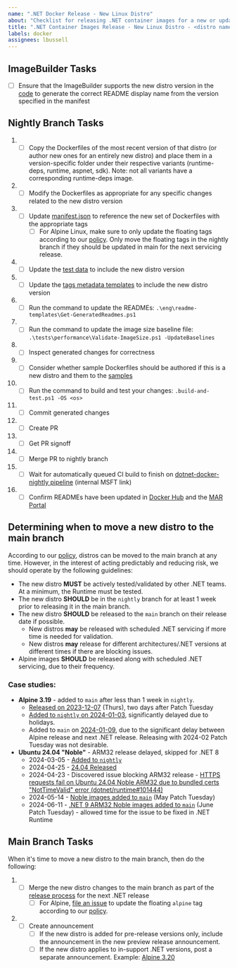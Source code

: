 ```yaml
---
name: ".NET Docker Release - New Linux Distro"
about: "Checklist for releasing .NET container images for a new or updated Linux distro"
title: ".NET Container Images Release - New Linux Distro - <distro name/version>"
labels: docker
assignees: lbussell
---
```


## ImageBuilder Tasks

- [ ] Ensure that the ImageBuilder supports the new distro version in the [code](https://github.com/dotnet/docker-tools/blob/main/src/Microsoft.DotNet.ImageBuilder/src/McrTagsMetadataGenerator.cs) to generate the correct README display name from the version specified in the manifest

## Nightly Branch Tasks

1. - [ ] Copy the Dockerfiles of the most recent version of that distro (or author new ones for an entirely new distro) and place them in a version-specific folder under their respective variants (runtime-deps, runtime, aspnet, sdk). Note: not all variants have a corresponding runtime-deps image.
1. - [ ] Modify the Dockerfiles as appropriate for any specific changes related to the new distro version
1. - [ ] Update [manifest.json](https://github.com/dotnet/dotnet-docker/blob/nightly/manifest.json) to reference the new set of Dockerfiles with the appropriate tags
      - [ ] For Alpine Linux, make sure to only update the floating tags according to our [policy](https://github.com/dotnet/dotnet-docker/blob/main/documentation/supported-tags.md). Only move the floating tags in the nightly branch if they should be updated in main for the next servicing release.
1. - [ ] Update the [test data](https://github.com/dotnet/dotnet-docker/blob/nightly/tests/Microsoft.DotNet.Docker.Tests/TestData.cs) to include the new distro version
1. - [ ] Update the [tags metadata templates](https://github.com/dotnet/dotnet-docker/tree/main/eng/mcr-tags-metadata-templates) to include the new distro version
1. - [ ] Run the command to update the READMEs: `.\eng\readme-templates\Get-GeneratedReadmes.ps1`
1. - [ ] Run the command to update the image size baseline file: `.\tests\performance\Validate-ImageSize.ps1 -UpdateBaselines`
1. - [ ] Inspect generated changes for correctness
1. - [ ] Consider whether sample Dockerfiles should be authored if this is a new distro and them to the [samples](https://github.com/dotnet/dotnet-docker/tree/main/samples)
1. - [ ] Run the command to build and test your changes: `.build-and-test.ps1 -OS <os>`
1. - [ ] Commit generated changes
1. - [ ] Create PR
1. - [ ] Get PR signoff
1. - [ ] Merge PR to nightly branch
1. - [ ] Wait for automatically queued CI build to finish on [dotnet-docker-nightly pipeline](https://dev.azure.com/dnceng/internal/_build?definitionId=359) (internal MSFT link)
1. - [ ] Confirm READMEs have been updated in [Docker Hub](https://hub.docker.com/r/microsoft/dotnet) and the [MAR Portal](https://mcr.microsoft.com/en-us/catalog?search=dotnet)

## Determining when to move a new distro to the main branch

According to our [policy](https://github.com/dotnet/dotnet-docker/blob/main/documentation/supported-platforms.md#operating-systems), distros can be moved to the main branch at any time.
However, in the interest of acting predictably and reducing risk, we should operate by the following guidelines:

- The new distro **MUST** be actively tested/validated by other .NET teams. At a minimum, the Runtime must be tested.
- The new distro **SHOULD** be in the `nightly` branch for at least 1 week prior to releasing it in the main branch.
- The new distro **SHOULD** be released to the `main` branch on their release date if possible.
  - New distros **may** be released with scheduled .NET servicing if more time is needed for validation.
  - New distros **may** release for different architectures/.NET versions at different times if there are blocking issues.
- Alpine images **SHOULD** be released along with scheduled .NET servicing, due to their frequency.

### Case studies:

- **Alpine 3.19** - added to `main` after less than 1 week in `nightly`.
  - [Released on 2023-12-07](https://www.alpinelinux.org/posts/Alpine-3.19.0-released.html) (Thurs), two days after Patch Tuesday
  - [Added to `nightly` on 2024-01-03](https://redirect.github.com/dotnet/dotnet-docker/pull/5065), significantly delayed due to holidays.
  - Added to `main` on [2024-01-09](https://redirect.github.com/dotnet/dotnet-docker/discussions/5091), due to the significant delay between Alpine release and next .NET release. Releasing with 2024-02 Patch Tuesday was not desirable.
- **Ubuntu 24.04 "Noble"** - ARM32 release delayed, skipped for .NET 8
  - 2024-03-05 - [Added to `nightly`](https://redirect.github.com/dotnet/dotnet-docker/pull/5241)
  - 2024-04-25 - [24.04 Released](https://ubuntu.com/blog/canonical-releases-ubuntu-24-04-noble-numbat)
  - 2024-04-23 - Discovered issue blocking ARM32 release - [HTTPS requests fail on Ubuntu 24.04 Noble ARM32 due to bundled certs "NotTimeValid" error (dotnet/runtime#101444)](https://redirect.github.com/dotnet/runtime/issues/101444)
  - 2024-05-14 - [Noble images added to `main`](https://redirect.github.com/dotnet/dotnet-docker/discussions/5466) (May Patch Tuesday)
  - 2024-06-11 - [.NET 9 ARM32 Noble images added to `main`](https://redirect.github.com/dotnet/dotnet-docker/discussions/5557) (June Patch Tuesday) - allowed time for the issue to be fixed in .NET Runtime

## Main Branch Tasks

When it's time to move a new distro to the main branch, then do the following:

1. - [ ] Merge the new distro changes to the main branch as part of the [release process](https://github.com/dotnet/release/blob/main/.github/ISSUE_TEMPLATE/dotnet-docker-servicing-release.md) for the next .NET release
      - [ ] For Alpine, [file an issue](https://github.com/dotnet/dotnet-docker/issues/new?body=In+the+MMMM+YYYY+servicing+release%2C+%5BAlpine+3.XX+container+images+were+published%5D%28link+to+announcement%29.+In+the+MMMM+YYYY+servicing+release%2C+all+Alpine+floating+tags+were+updated+to+target+Alpine+3.XX+instead+of+Alpine+3.XX-1+according+to+our+%5Btagging+policy%5D%28https%3A%2F%2Fgithub.com%2Fdotnet%2Fdotnet-docker%2Fblob%2Fmain%2Fdocumentation%2Fsupported-tags.md%29.%0D%0A%0D%0APer+the+%5B.NET+Docker+platform+support+policy%5D%28https%3A%2F%2Fgithub.com%2Fdotnet%2Fdotnet-docker%2Fblob%2Fmain%2Fdocumentation%2Fsupported-platforms.md%23linux%29%2C+Alpine+3.XX+images+will+no+longer+be+maintained+starting+on+YYYY-MM-DD.+This+issue+tracks+removing+those+Dockerfiles.%0D%0A%0D%0ARelated%3A+link+to+PR+adding+Alpine+3.XX&title=Remove+Alpine+3.XX+Dockerfiles) to update the floating `alpine` tag according to our [policy](https://github.com/dotnet/dotnet-docker/blob/main/documentation/supported-tags.md).
1. - [ ] Create announcement
      - [ ] If the new distro is added for pre-release versions only, include the announcement in the new preview release announcement.
      - [ ] If the new distro applies to in-support .NET versions, post a separate announcement. Example: [Alpine 3.20](https://github.com/dotnet/dotnet-docker/discussions/5556)
